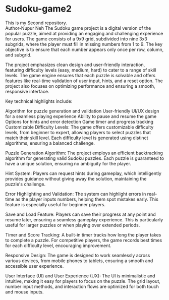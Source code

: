 # Sudoku-game2
This is my Second repository.
<br>
Author-Nupur Neh
The Sudoku game project is a digital version of the popular puzzle, aimed at providing an engaging and challenging experience for users. The game consists of a 9x9 grid, subdivided into nine 3x3 subgrids, where the player must fill in missing numbers from 1 to 9. The key objective is to ensure that each number appears only once per row, column, and subgrid.

The project emphasizes clean design and user-friendly interaction, featuring difficulty levels (easy, medium, hard) to cater to a range of skill levels. The game engine ensures that each puzzle is solvable and offers features like real-time validation of user input, hints, and a reset option. The project also focuses on optimizing performance and ensuring a smooth, responsive interface.

Key technical highlights include:

Algorithm for puzzle generation and validation
User-friendly UI/UX design for a seamless playing experience
Ability to pause and resume the game
Options for hints and error detection
Game timer and progress tracking
Customizable Difficulty Levels: The game offers customizable difficulty levels, from beginner to expert, allowing players to select puzzles that match their skill level. Each difficulty level is generated using distinct algorithms, ensuring a balanced challenge.

Puzzle Generation Algorithm: The project employs an efficient backtracking algorithm for generating valid Sudoku puzzles. Each puzzle is guaranteed to have a unique solution, ensuring no ambiguity for the player.

Hint System: Players can request hints during gameplay, which intelligently provides guidance without giving away the solution, maintaining the puzzle's challenge.

Error Highlighting and Validation: The system can highlight errors in real-time as the player inputs numbers, helping them spot mistakes early. This feature is especially useful for beginner players.

Save and Load Feature: Players can save their progress at any point and resume later, ensuring a seamless gameplay experience. This is particularly useful for larger puzzles or when playing over extended periods.

Timer and Score Tracking: A built-in timer tracks how long the player takes to complete a puzzle. For competitive players, the game records best times for each difficulty level, encouraging improvement.

Responsive Design: The game is designed to work seamlessly across various devices, from mobile phones to tablets, ensuring a smooth and accessible user experience.

User Interface (UI) and User Experience (UX): The UI is minimalistic and intuitive, making it easy for players to focus on the puzzle. The grid layout, number input methods, and interaction flows are optimized for both touch and mouse inputs.
